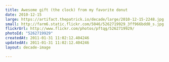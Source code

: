 ```yaml
---
title: Awesome gift (the clock) from my favorite donut
date: 2010-12-15
large: https://artifact.thepatrick.io/decade/large/2010-12-15-2248.jpg
small: http://farm6.static.flickr.com/5046/5262719929_3ff966bdd0_s.jpg
flickrUrl: http://www.flickr.com/photos/pftqg/5262719929/
photoId: "5262719929"
createdAt: 2011-01-31 11:02:12.404246
updatedAt: 2011-01-31 11:02:12.404246
layout: decade-image

---
```


